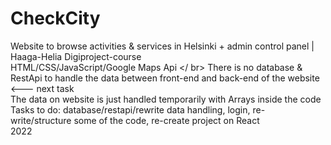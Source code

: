 # CheckCity
Website to browse activities &amp; services in Helsinki + admin control panel | Haaga-Helia Digiproject-course <br />
HTML/CSS/JavaScript/Google Maps Api </ br>
There is no database & RestApi to handle the data between front-end and back-end of the website <--- next task <br />
The data on website is just handled temporarily with Arrays inside the code <br />
Tasks to do: database/restapi/rewrite data handling, login, re-write/structure some of the code, re-create project on React <br />
2022
